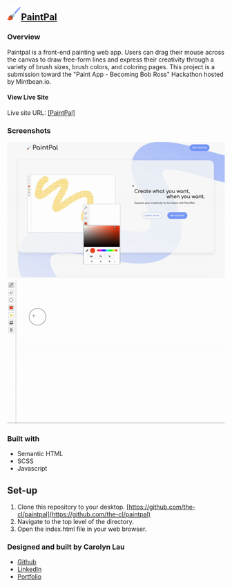 ## ![PaintPal logo](./icons/paintbrush.svg)[PaintPal](https://paintpal.netlify.app/)

### Overview

Paintpal is a front-end painting web app. Users can drag their mouse across the canvas to draw free-form lines and express their creativity through a variety of brush sizes, brush colors, and coloring pages. This project is a submission toward the "Paint App - Becoming Bob Ross" Hackathon hosted by Mintbean.io.

#### View Live Site

Live site URL: [[PaintPal]](https://paintpal.netlify.app/)

### Screenshots

![PaintPal landing](./images/paintpal-landing.gif)
![pattern select](./images/pattern-select.gif)

### Built with

- Semantic HTML
- SCSS
- Javascript

## Set-up

1. Clone this repository to your desktop. [https://github.com/the-cl/paintpal](https://github.com/the-cl/paintpal)
2. Navigate to the top level of the directory.
3. Open the index.html file in your web browser.

### Designed and built by Carolyn Lau

- [Github](https://github.com/the-cl)
- [LinkedIn](https://www.linkedin.com/in/carolynlau-profile/)
- [Portfolio](https://carolyndev.com/)
